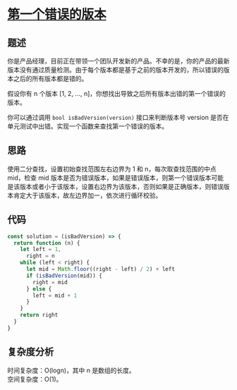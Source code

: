 # [第一个错误的版本](https://leetcode.cn/problems/first-bad-version)

## 题述

你是产品经理，目前正在带领一个团队开发新的产品。不幸的是，你的产品的最新版本没有通过质量检测。由于每个版本都是基于之前的版本开发的，所以错误的版本之后的所有版本都是错的。

假设你有 n 个版本 [1, 2, ..., n]，你想找出导致之后所有版本出错的第一个错误的版本。

你可以通过调用 `bool isBadVersion(version)` 接口来判断版本号 version 是否在单元测试中出错。实现一个函数来查找第一个错误的版本。

## 思路

使用二分查找，设置初始查找范围左右边界为 1 和 n，每次取查找范围的中点 mid，检查 mid 版本是否为错误版本，如果是错误版本，则第一个错误版本可能是该版本或者小于该版本，设置右边界为该版本，否则如果是正确版本，则错误版本肯定大于该版本，故左边界加一，依次进行循环校验。

## 代码

```javascript
const solution = (isBadVersion) => {
  return function (n) {
    let left = 1,
      right = n
    while (left < right) {
      let mid = Math.floor((right - left) / 2) + left
      if (isBadVersion(mid)) {
        right = mid
      } else {
        left = mid + 1
      }
    }
    return right
  }
}
```

## 复杂度分析

时间复杂度：O(log⁡n)，其中 n 是数组的长度。  
空间复杂度：O(1)。
